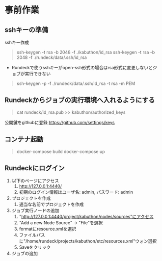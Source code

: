 # 事前作業

## sshキーの準備
sshキー作成
> ssh-keygen -t rsa -b 2048 -f ./kabuthon/id_rsa
> ssh-keygen -t rsa -b 2048 -f ./rundeck/data/.ssh/id_rsa

- Rundeckで使うsshキーがopen-ssh形式の場合はrsa形式に変更しないとジョブが実行できない
> ssh-keygen -p -f ./rundeck/data/.ssh/id_rsa -t rsa -m PEM

## Rundeckからジョブの実行環境へ入れるようにする
> cat rundeck/id_rsa.pub >> kabuthon/authorized_keys

公開鍵をgithubに登録
https://github.com/settings/keys


## コンテナ起動
> docker-compose build
> docker-compose up


## Rundeckにログイン
1. 以下のページにアクセス    
   1. http://127.0.0.1:4440/
   2. 初期のログイン情報はユーザ名: admin, パスワード: admin
2. プロジェクトを作成
   1. 適当な名前でプロジェクトを作成
3. ジョブ実行ノードの追加    
   1. "http://127.0.0.1:4440/project/kabuthon/nodes/sources"にアクセス
   2. "Add a new Node Source" -> "File"を選択
   3. formatにresource.xmlを選択
   4. ファイルパスに"/home/rundeck/projects/kabuthon/etc/resources.xml"ウォン選択
   5. Saveをクリック
4. ジョブの追加
